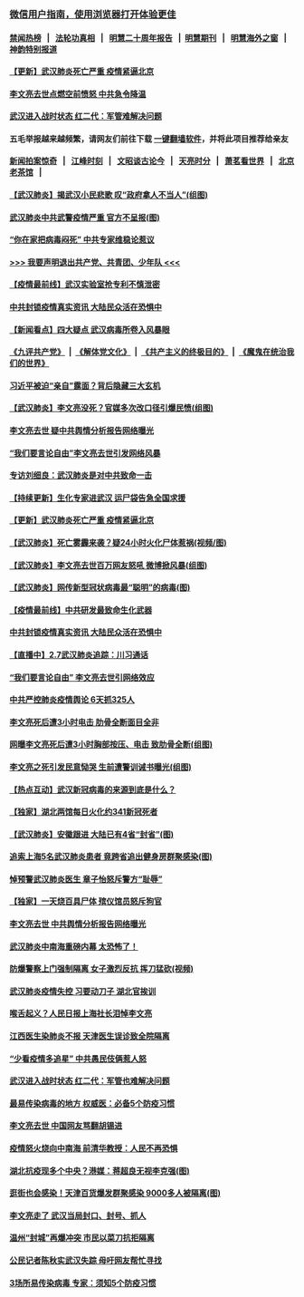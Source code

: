### [微信用户指南，使用浏览器打开体验更佳](https://github.com/gfw-breaker/banned-news1/blob/master/indexes/wechat-guide.md?t=0)
#### [禁闻热榜](热点新闻.md?t=0)  &nbsp;&nbsp;|&nbsp;&nbsp; [法轮功真相](https://github.com/gfw-breaker/truth/blob/master/README.md?t=0) &nbsp;&nbsp;|&nbsp;&nbsp; [明慧二十周年报告](https://github.com/gfw-breaker/mh-reports/blob/master/README.md?t=0) &nbsp;&nbsp;|&nbsp;&nbsp;[明慧期刊](https://github.com/gfw-breaker/mh-qikan) &nbsp;&nbsp;|&nbsp;&nbsp; [明慧海外之窗](https://github.com/gfw-breaker/mh-news/blob/master/README.md?t=0) &nbsp;&nbsp;|&nbsp;&nbsp; [神韵特别报道](https://github.com/gfw-breaker/mh-news/blob/master/shenyun.md?t=0)
#### [ 【更新】武汉肺炎死亡严重 疫情紧逼北京](https://github.com/gfw-breaker/banned-news/blob/master/pages/nf4514/n11801312.md)
#### [ 李文亮去世点燃空前愤怒 中共急令降温](https://github.com/gfw-breaker/banned-news/blob/master/pages/nsc413/n11849864.md)
#### [ 武汉进入战时状态 红二代：军管难解决问题](https://github.com/gfw-breaker/banned-news/blob/master/pages/nf4514/n11849976.md)
#### 五毛举报越来越频繁，请网友们前往下载 [一键翻墙软件](https://github.com/gfw-breaker/ssr-accounts)，并将此项目推荐给亲友
#### [新闻拍案惊奇](https://github.com/gfw-breaker/banned-news1/blob/master/pages/link4.md) &nbsp;&nbsp;|&nbsp;&nbsp; [江峰时刻](https://github.com/gfw-breaker/banned-news1/blob/master/pages/link4.md) &nbsp;&nbsp;|&nbsp;&nbsp; [文昭谈古论今](https://github.com/gfw-breaker/banned-news1/blob/master/pages/link4.md) &nbsp;&nbsp;|&nbsp;&nbsp; [天亮时分](https://github.com/gfw-breaker/banned-news1/blob/master/pages/link4.md) &nbsp;&nbsp;|&nbsp;&nbsp; [萧茗看世界](https://github.com/gfw-breaker/banned-news1/blob/master/pages/link4.md) &nbsp;&nbsp;|&nbsp;&nbsp; [北京老茶馆](https://github.com/gfw-breaker/banned-news1/blob/master/pages/link4.md) &nbsp;&nbsp;|&nbsp;&nbsp; 
#### [ 【武汉肺炎】揭武汉小民悲歌 叹“政府拿人不当人”(组图)](https://github.com/gfw-breaker/banned-news/blob/master/pages/p1/922216.md)
#### [ 武汉肺炎中共武警疫情严重 官方不呈报(图)](https://github.com/gfw-breaker/banned-news/blob/master/pages/p1/922143.md)
#### [ “你在家把病毒闷死” 中共专家维稳论惹议](https://github.com/gfw-breaker/banned-news/blob/master/pages/nsc413/n11850048.md)
#### [>>> 我要声明退出共产党、共青团、少年队 <<<](https://github.com/begood0513/goodnews/blob/master/quit/letter.md) 
#### [ 【疫情最前线】武汉实验室抢专利不慎泄密](https://github.com/gfw-breaker/banned-news/blob/master/pages/nf4514/n11850310.md)
#### [ 中共封锁疫情真实资讯 大陆民众活在恐惧中](https://github.com/gfw-breaker/banned-news/blob/master/pages/nf4514/n11850699.md)
#### [ 【新闻看点】四大疑点 武汉病毒所卷入风暴眼](https://github.com/gfw-breaker/banned-news/blob/master/pages/nf4514/n11849608.md)
#### [《九评共产党》](https://github.com/begood0513/9ping.md/blob/master/README.md) &nbsp;|&nbsp; [《解体党文化》](../../../../jtdwh.md/blob/master/README.md)  &nbsp;|&nbsp; [《共产主义的终极目的》](../../../../gczydzjmd.md/blob/master/README.md) &nbsp;|&nbsp; [《魔鬼在统治我们的世界》](../../../../mgztzwmdsj.md/blob/master/README.md) 
#### [ 习近平被迫“亲自”露面？背后隐藏三大玄机](https://github.com/gfw-breaker/banned-news/blob/master/pages/prog1138/a102770623.md)
#### [ 【武汉肺炎】李文亮没死？官媒多次改口径引爆民愤(组图)](https://github.com/gfw-breaker/banned-news/blob/master/pages/p1/922192.md)
#### [ 李文亮去世 疑中共舆情分析报告网络曝光](https://github.com/gfw-breaker/banned-news/blob/master/pages/nsc413/n11852868.md)
#### [ “我们要言论自由”李文亮去世引发网络风暴](https://github.com/gfw-breaker/banned-news/blob/master/pages/nsc413/n11850484.md)
#### [ 专访刘细良：武汉肺炎是对中共致命一击](https://github.com/gfw-breaker/banned-news/blob/master/pages/nf4514/n11849934.md)
#### [ 【持续更新】生化专家进武汉 运尸袋告急全国求援](https://github.com/gfw-breaker/banned-news/blob/master/pages/prog204/a102757185.md)
#### [ 【更新】武汉肺炎死亡严重 疫情紧逼北京](https://github.com/gfw-breaker/banned-news/blob/master/pages/nsc413/n11801312.md)
#### [ 【武汉肺炎】死亡雾霾来袭？疑24小时火化尸体惹祸(视频/图)](https://github.com/gfw-breaker/banned-news/blob/master/pages/p1/922331.md)
#### [ 【武汉肺炎】李文亮去世百万网友怒吼 微博掀风暴(组图)](https://github.com/gfw-breaker/banned-news/blob/master/pages/p1/922246.md)
#### [ 【武汉肺炎】网传新型冠状病毒最“聪明”的病毒(图)](https://github.com/gfw-breaker/banned-news/blob/master/pages/p1/922326.md)
#### [ 【疫情最前线】中共研发最致命生化武器](https://github.com/gfw-breaker/banned-news/blob/master/pages/nsc413/n11853087.md)
#### [ 中共封锁疫情真实资讯 大陆民众活在恐惧中](https://github.com/gfw-breaker/banned-news/blob/master/pages/nsc413/n11850699.md)
#### [ 【直播中】2.7武汉肺炎追踪：川习通话](https://github.com/gfw-breaker/banned-news/blob/master/pages/nf4514/n11851802.md)
#### [ “我们要言论自由” 李文亮去世引网络效应](https://github.com/gfw-breaker/banned-news/blob/master/pages/nf4514/n11850484.md)
#### [ 中共严控肺炎疫情舆论 6天抓325人](https://github.com/gfw-breaker/banned-news/blob/master/pages/nf4514/n11849529.md)
#### [ 李文亮死后遭3小时电击 肋骨全断面目全非](https://github.com/gfw-breaker/banned-news/blob/master/pages/prog204/a102771379.md)
#### [ 网曝李文亮死后遭3小时胸部按压、电击 致肋骨全断(组图)](https://github.com/gfw-breaker/banned-news/blob/master/pages/p1/922258.md)
#### [ 李文亮之死引发民意恸哭 生前遭警训诫书曝光(组图)](https://github.com/gfw-breaker/banned-news/blob/master/pages/p1/922228.md)
#### [ 【热点互动】武汉新冠病毒的来源到底是什么？](https://github.com/gfw-breaker/banned-news/blob/master/pages/nsc413/n11849749.md)
#### [ 【独家】湖北两馆每日火化约341新冠死者](https://github.com/gfw-breaker/banned-news/blob/master/pages/nf4514/n11845444.md)
#### [ 【武汉肺炎】安徽跟进 大陆已有4省“封省”(图)](https://github.com/gfw-breaker/banned-news/blob/master/pages/p1/922301.md)
#### [ 追索上海5名武汉肺炎患者 竟跨省追出健身房群聚感染(图)](https://github.com/gfw-breaker/banned-news/blob/master/pages/p1/922209.md)
#### [ 悼预警武汉肺炎医生 章子怡怒斥警方“耻辱”](https://github.com/gfw-breaker/banned-news/blob/master/pages/nsc413/n11852148.md)
#### [ 【独家】一天烧百具尸体 殡仪馆员怒斥狗官](https://github.com/gfw-breaker/banned-news/blob/master/pages/nf4514/n11853323.md)
#### [ 李文亮去世 中共舆情分析报告网络曝光](https://github.com/gfw-breaker/banned-news/blob/master/pages/nf4514/n11852868.md)
#### [ 武汉肺炎中南海重磅内幕 太恐怖了！](https://github.com/gfw-breaker/banned-news/blob/master/pages/prog1138/a102767567.md)
#### [ 防爆警察上门强制隔离 女子激烈反抗 挥刀猛砍(视频)](https://github.com/gfw-breaker/banned-news/blob/master/pages/p1/922273.md)
#### [ 武汉肺炎疫情失控 习要动刀子 湖北官挨训](https://github.com/gfw-breaker/banned-news/blob/master/pages/nsc413/n11851103.md)
#### [ 喉舌起义？人民日报上海社长泪悼李文亮](https://github.com/gfw-breaker/banned-news/blob/master/pages/prog204/a102771414.md)
#### [ 江西医生染肺炎不报 天津医生误诊致全院隔离](https://github.com/gfw-breaker/banned-news/blob/master/pages/nsc413/n11850609.md)
#### [ “少看疫情多追星” 中共愚民伎俩惹人怒](https://github.com/gfw-breaker/banned-news/blob/master/pages/nsc413/n11852499.md)
#### [ 武汉进入战时状态 红二代：军管也难解决问题](https://github.com/gfw-breaker/banned-news/blob/master/pages/nsc413/n11849976.md)
#### [ 最易传染病毒的地方 权威医：必备5个防疫习惯](https://github.com/gfw-breaker/banned-news/blob/master/pages/nsc413/n11849662.md)
#### [ 李文亮去世 中国网友骂翻胡锡进](https://github.com/gfw-breaker/banned-news/blob/master/pages/prog204/a102771583.md)
#### [ 疫情怒火烧向中南海 前清华教授：人民不再恐惧](https://github.com/gfw-breaker/banned-news/blob/master/pages/prog1138/a102769562.md)
#### [ 湖北抗疫现多个中央？港媒：蒋超良无视李克强(图)](https://github.com/gfw-breaker/banned-news/blob/master/pages/p2/922154.md)
#### [ 逛街也会感染！天津百货爆发群聚感染 9000多人被隔离(图)](https://github.com/gfw-breaker/banned-news/blob/master/pages/p1/922290.md)
#### [ 李文亮走了 武汉当局封口、封号、抓人](https://github.com/gfw-breaker/banned-news/blob/master/pages/nsc413/n11852108.md)
#### [ 温州“封城”再爆冲突 市民以菜刀抗拒隔离](https://github.com/gfw-breaker/banned-news/blob/master/pages/nsc413/n11851538.md)
#### [ 公民记者陈秋实武汉失踪 母吁网友帮忙寻找](https://github.com/gfw-breaker/banned-news/blob/master/pages/nsc413/n11850638.md)
#### [ 3场所易传染病毒 专家：须知5个防疫习惯](https://github.com/gfw-breaker/banned-news/blob/master/pages/nf4514/n11849662.md)
